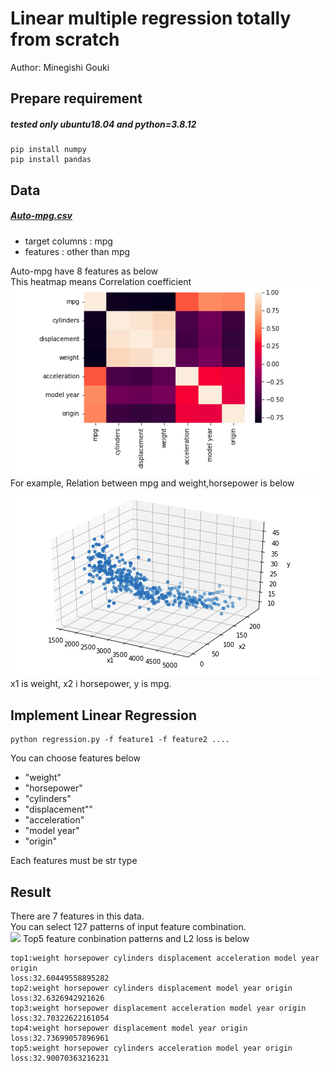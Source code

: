 # Linear multiple regression totally from scratch
Author: Minegishi Gouki
## Prepare requirement  
##### tested only ubuntu18.04 and python=3.8.12
```
pip install numpy
pip install pandas
```
## Data  
##### [Auto-mpg.csv](https://archive.ics.uci.edu/ml/datasets/Auto+MPG)
- target columns : mpg
- features : other than mpg   

Auto-mpg have 8 features as below  
This heatmap means Correlation coefficient
![EDA](EDA.png)　　
For example, Relation between mpg and weight,horsepower is below　　
![](weight_power.png)　　
x1 is weight, x2 i horsepower, y is mpg.  

## Implement Linear Regression  
```
python regression.py -f feature1 -f feature2 ....
```
You can choose features below
- "weight"
- "horsepower"
- "cylinders"
- "displacement""
- "acceleration"
- "model year"
- "origin"

Each features must be str type

## Result
There are 7 features in this data.  
You can select 127 patterns of input feature combination.  
![](result.png)
Top5 feature conbination patterns and L2 loss is below  
```
top1:weight horsepower cylinders displacement acceleration model year origin
loss:32.60449558895282
top2:weight horsepower cylinders displacement model year origin
loss:32.6326942921626
top3:weight horsepower displacement acceleration model year origin
loss:32.70322622161054
top4:weight horsepower displacement model year origin
loss:32.73699057896961
top5:weight horsepower cylinders acceleration model year origin
loss:32.90070363216231
```
